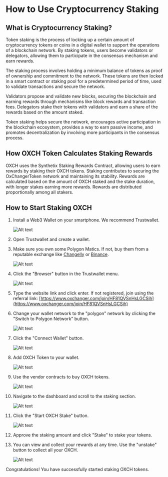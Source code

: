 # How to Use Cryptocurrency Staking

## What is Cryptocurrency Staking?

Token staking is the process of locking up a certain amount of cryptocurrency tokens or coins in a digital wallet to support the operations of a blockchain network. By staking tokens, users become validators or delegators, allowing them to participate in the consensus mechanism and earn rewards.

The staking process involves holding a minimum balance of tokens as proof of ownership and commitment to the network. These tokens are then locked in a smart contract or staking pool for a predetermined period of time, used to validate transactions and secure the network.

Validators propose and validate new blocks, securing the blockchain and earning rewards through mechanisms like block rewards and transaction fees. Delegators stake their tokens with validators and earn a share of the rewards based on the amount staked.

Token staking helps secure the network, encourages active participation in the blockchain ecosystem, provides a way to earn passive income, and promotes decentralization by involving more participants in the consensus process.

## How OXCH Token Calculates Staking Rewards

OXCH uses the Synthetix Staking Rewards Contract, allowing users to earn rewards by staking their OXCH tokens. Staking contributes to securing the OxChangerToken network and maintaining its stability. Rewards are calculated based on the amount of OXCH staked and the stake duration, with longer stakes earning more rewards. Rewards are distributed proportionally among all stakers.

## How to Start Staking OXCH

1. Install a Web3 Wallet on your smartphone. We recommend Trustwallet.

   <img src="docs/images/0.jpeg" alt="Alt text" title="Optional title">

2. Open Trustwallet and create a wallet.

3. Make sure you own some Polygon Matics. If not, buy them from a reputable exchange like [Changelly](https://changelly.com/buy-crypto) or [Binance](https://binance.com).

   <img src="docs/images/1.jpeg" alt="Alt text" title="Optional title">

4. Click the "Browser" button in the Trustwallet menu.

   <img src="docs/images/2.jpeg" alt="Alt text" title="Optional title">

5. Type the website link and click enter. If not registered, join using the referral
   link: [https://www.oxchanger.com/join/HF81QVSnHsLGCSih](https://www.oxchanger.com/join/HF81QVSnHsLGCSih)

6. Change your wallet network to the "polygon" network by clicking the "Switch to Polygon Network" button.

   <img src="docs/images/3.jpeg" alt="Alt text" title="Optional title">

7. Click the "Connect Wallet" button.

   <img src="docs/images/4.jpeg" alt="Alt text" title="Optional title">

8. Add OXCH Token to your wallet.

   <img src="docs/images/5.jpeg" alt="Alt text" title="Optional title">

9. Use the vendor contracts to buy OXCH tokens.

   <img src="docs/images/6.jpeg" alt="Alt text" title="Optional title">

10. Navigate to the dashboard and scroll to the staking section.

    <img src="docs/images/7.jpeg" alt="Alt text" title="Optional title">

11. Click the "Start OXCH Stake" button.

    <img src="docs/images/8.jpeg" alt="Alt text" title="Optional title">

12. Approve the staking amount and click "Stake" to stake your tokens.

13. You can view and collect your rewards at any time. Use the "unstake" button to collect all your OXCH.

    <img src="docs/images/9.jpeg" alt="Alt text" title="Optional title">

Congratulations! You have successfully started staking OXCH tokens.

